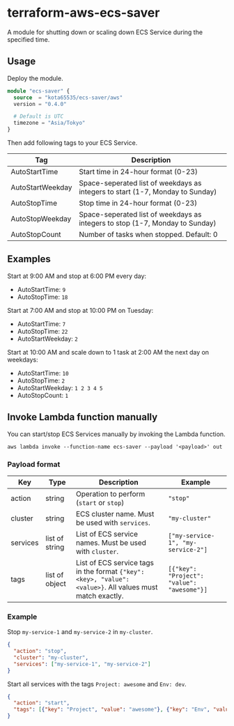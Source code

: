 # terraform-aws-ecs-saver

A module for shutting down or scaling down ECS Service during the specified time.

## Usage

Deploy the module.

```terraform
module "ecs-saver" {
  source  = "kota65535/ecs-saver/aws"
  version = "0.4.0"

  # Default is UTC
  timezone = "Asia/Tokyo"
}
```

Then add following tags to your ECS Service.

| Tag              | Description                                                                   |
|------------------|-------------------------------------------------------------------------------|
| AutoStartTime    | Start time in 24-hour format (0-23)                                           |
| AutoStartWeekday | Space-seperated list of weekdays as integers to start (1-7, Monday to Sunday) |
| AutoStopTime     | Stop time in 24-hour format (0-23)                                            |
| AutoStopWeekday  | Space-seperated list of weekdays as integers to stop (1-7, Monday to Sunday)  |
| AutoStopCount    | Number of tasks when stopped. Default: 0                                      |

## Examples

Start at 9:00 AM and stop at 6:00 PM every day:

- AutoStartTime: `9`
- AutoStopTime: `18`

Start at 7:00 AM and stop at 10:00 PM on Tuesday:

- AutoStartTime: `7`
- AutoStopTime: `22`
- AutoStartWeekday: `2`

Start at 10:00 AM and scale down to 1 task at 2:00 AM the next day on weekdays:

- AutoStartTime: `10`
- AutoStopTime: `2`
- AutoStartWeekday: `1 2 3 4 5`
- AutoStopCount: `1`
 

## Invoke Lambda function manually

You can start/stop ECS Services manually by invoking the Lambda function.

```
aws lambda invoke --function-name ecs-saver --payload '<payload>' out
```

### Payload format

| Key      | Type           | Description                                                                                               | Example                                    |
|----------|----------------|-----------------------------------------------------------------------------------------------------------|--------------------------------------------|
| action   | string         | Operation to perform (`start` or `stop`)                                                                  | `"stop"`                                   |
| cluster  | string         | ECS cluster name. Must be used with `services`.                                                           | `"my-cluster"`                             |
| services | list of string | List of ECS service names. Must be used with `cluster`.                                                   | `["my-service-1", "my-service-2"]`         |
| tags     | list of object | List of ECS service tags in the format `{"key": <key>, "value": <value>}`. All values must match exactly. | `[{"key": "Project": "value": "awesome"}]` |

### Example

Stop `my-service-1` and `my-service-2` in `my-cluster`.

```json
{
  "action": "stop",
  "cluster": "my-cluster",
  "services": ["my-service-1", "my-service-2"]
}
```

Start all services with the tags `Project: awesome` and `Env: dev`.

```json
{
  "action": "start",
  "tags": [{"key": "Project", "value": "awesome"}, {"key": "Env", "value": "dev"}]
}
```

